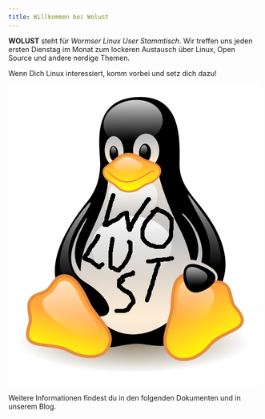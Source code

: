 ```yaml
---
title: Willkommen bei Wolust
---
```


**WOLUST** steht für *Wormser Linux User Stammtisch*. Wir treffen uns jeden ersten Dienstag im Monat zum lockeren Austausch über Linux, Open Source und andere nerdige Themen.

Wenn Dich Linux interessiert, komm vorbei und setz dich dazu!

![Tux mit Wolust-Schild](../static/img/wolust-tux.png)

Weitere Informationen findest du in den folgenden Dokumenten und in unserem Blog.

